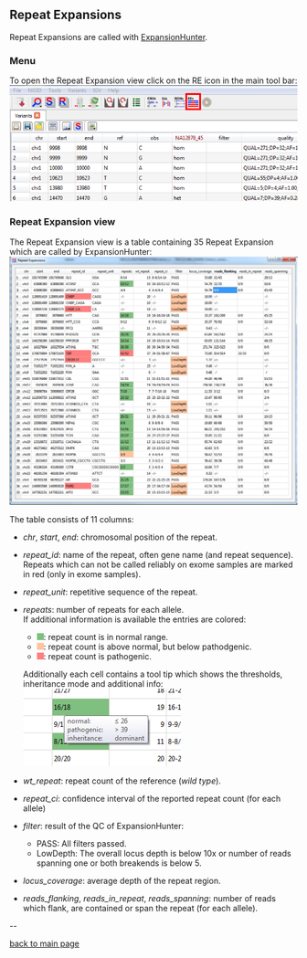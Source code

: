 ## Repeat Expansions

Repeat Expansions are called with [ExpansionHunter](https://github.com/Illumina/ExpansionHunter).

### Menu

To open the Repeat Expansion view click on the RE icon in the main tool bar:
![alt text](repeat_expansion_menu.png)

### Repeat Expansion view

The Repeat Expansion view is a table containing 35 Repeat Expansion which are called by ExpansionHunter:
![alt text](repeat_expansion_view.png)

The table consists of 11 columns: 
* *chr*, *start*, *end*: chromosomal position of the repeat.
* *repeat_id*: name of the repeat, often gene name (and repeat sequence). Repeats which can not be called reliably on exome samples are marked in red (only in exome samples).
* *repeat_unit*: repetitive sequence of the repeat.
* *repeats*: number of repeats for each allele.  
If additional information is available the entries are colored:
	* ![alt text](green.png): repeat count is in normal range.
	* ![alt text](yellow.png): repeat count is above normal, but below pathodgenic.
	* ![alt text](red.png): repeat count is pathogenic.  
	
	Additionally each cell contains a tool tip which shows the thresholds, inheritance mode and additional info:
![alt text](repeat_expansion_tooltip.png)
* *wt_repeat*: repeat count of the reference (*wild type*).
* *repeat_ci*: confidence interval of the reported repeat count (for each allele)
* *filter*: result of the QC of ExpansionHunter:
	* PASS: All filters passed.
	* LowDepth: The overall locus depth is below 10x or number of reads spanning one or both breakends is below 5.
* *locus_coverage*: average depth of the repeat region.
* *reads_flanking*, *reads_in_repeat*, *reads_spanning*: number of reads which flank, are contained or span the repeat (for each allele).

--

[back to main page](index.md)
